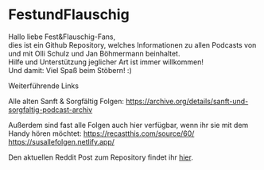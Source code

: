 # FestundFlauschig
Hallo liebe Fest&Flauschig-Fans,  
dies ist ein Github Repository, welches Informationen zu allen Podcasts von und mit Olli Schulz und Jan Böhmermann beinhaltet.  
Hilfe und Unterstützung jeglicher Art ist immer willkommen!  
Und damit: Viel Spaß beim Stöbern! :) 

Weiterführende Links 

Alle alten Sanft & Sorgfältig Folgen: https://archive.org/details/sanft-und-sorgfaltig-podcast-archiv  

Außerdem sind fast alle Folgen auch hier verfügbar, wenn ihr sie mit dem Handy hören möchtet:
https://recastthis.com/source/60/  
https://susallefolgen.netlify.app/

Den aktuellen Reddit Post zum Repository findet ihr [hier](https://www.reddit.com/r/FestundFlauschig/comments/17guam4/projekt_zusammenfassung_aller_folgen_sanft/?utm_source=share&utm_medium=web2x&context=3).
